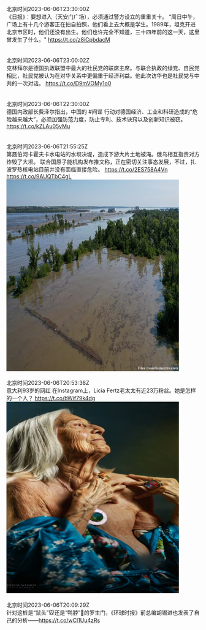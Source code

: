 北京时间2023-06-06T23:30:00Z<br>《日报》：要想进入（天安门广场），必须通过警方设立的重重关卡。 “周日中午，广场上有十几个游客正在拍自拍照，他们看上去大概是学生。1989年，坦克开进北京市区时，他们还没有出生。他们也许完全不知道，三十四年前的这一天，这里曾发生了什么。"
https://t.co/z8iCpbdacM<br><br><br>北京时间2023-06-06T23:00:02Z<br>克林拜尔是德国执政联盟中最大的社民党的联席主席。与联合执政的绿党、自民党相比，社民党被认为在对华关系中更偏重于经济利益。他此次访华也是社民党与中共的一次对话。
https://t.co/D9mVOMy1o0<br><br><br>北京时间2023-06-06T22:30:00Z<br>德国内政部长费泽尔指出，中国的 #间谍 行动对德国经济、工业和科研造成的“危险越来越大”，必须加强防范力度，防止专利、技术诀窍以及创新知识被窃。
https://t.co/kZLAu05vMu<br><br><br>北京时间2023-06-06T21:55:25Z<br>第聂伯河卡霍夫卡水电站的水坝决堤，造成下游大片土地被淹。俄乌相互指责对方炸毁了大坝。
联合国原子能机构发布推文称，正在密切关注事态发展，不过，扎波罗热核电站目前并没有面临直接危险。
https://t.co/2ES758A4Vn https://t.co/9AUQTbC4gL<br><img src='/temp/image/2023/t-Month-6/1666081359453114373_0.jpg' width='450' height='500'><br><br>北京时间2023-06-06T20:53:38Z<br>意大利93岁的网红
在Instagram上，Licia Fertz老太太有近23万粉丝。她是怎样的一个人？ https://t.co/bWif79k4dg<br><img src='/temp/video/2023/t-Month-6/t-Day-06/dw_chinese/1666065812963094528_0.jpg' width='450' height='500'><br><br>北京时间2023-06-06T20:09:29Z<br>针对这桩是“鼠头”🐭还是“鸭脖”🦆的罗生门，《环球时报》前总编胡锡进也发表了自己的分析——https://t.co/wCl1Uu4zRs<br><br><br>